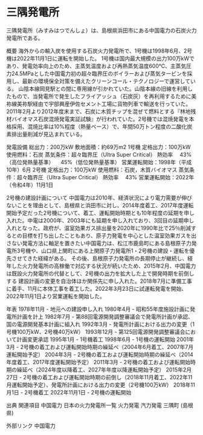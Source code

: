# 三隅発電所

三隅発電所（みすみはつでんしょ）は、島根県浜田市にある中国電力の石炭火力発電所である。

概要
海外からの輸入炭を使用する石炭火力発電所で、1号機は1998年6月、2号機は2022年11月1日に運転を開始した。
1号機は国内最大規模の出力100万kWであり、発電効率向上のため、主蒸気温度および再熱蒸気温度600℃、主蒸気圧力24.5MPaとした中国電力初の超々臨界圧のボイラーおよび蒸気タービンを採用し、最新の環境保全対策を備えたクリーンコール・テクノロジーで運営している。
山陰本線岡見駅との間に専用線が引かれていた。山陰本線の旧線を利用したもので、当発電所で発生したフライアッシュ（石炭灰）を再利用するために美祢線美祢駅経由で宇部興産伊佐セメント工場に貨物列車で輸送を行っていた。
2011年2月より2012年度末まで、石炭に木質チップを混ぜて燃料とする『林地残材バイオマス石炭混焼発電実証試験』が行われていた。2号機では混焼発電を本格採用、混焼比率は10%程度（熱量ベース）で、年間50万トン程度の二酸化炭素排出量削減が見込まれている。

発電設備
総出力：200万kW
敷地面積：約69万m2
1号機
定格出力：100万kW
使用燃料：石炭
蒸気条件：超々臨界圧（Ultra Super Critical）
熱効率
　43%（高位発熱量基準）
　45%（低位発熱量基準）
営業運転開始：1998年（平成10年）6月
2号機
定格出力：100万kW
使用燃料：石炭，木質バイオマス
蒸気条件：超々臨界圧（Ultra Super Critical）
熱効率
　43%
営業運転開始：2022年（令和4年）11月1日

2号機の建設計画について
中国電力は2010年、経済状況により電力需要が伸びないことを理由として、島根県と浜田市に対し、2014年度着工、2017年度運転開始予定だった2号機について、着工、運転開始時期とも10年程度の延期を申し入れた。中電は2000年、2003年にも延期を申し入れており、3回目の延期申し入れとなった。政府が、温室効果ガス排出量を2020年に1990年比で25％削減するとの目標を打ち出したこともあり、原子力発電を中心とした温室効果ガスを出さない発電方法に軸足を置きたい中国電力は、松江市鹿島町にある島根原子力発電所3号機や、山口県上関町にある上関原子力発電所1・2号機の建設・運転を優先させてきた経緯がある。
その後、島根原子力発電所の長期停止が継続し、経年した火力発電所の高稼働で対応する状況が続いたため、2015年2月、中国電力は既設火力発電所の代替として、2号機の出力を拡大した上で開発時期を前倒しする
建設計画の変更を自治体ほか関係先に申し入れた。2018年7月に準備工事に着手、11月に本体工事を着工した。2022年3月23日に試運転発電を開始、2022年11月1日より営業運転を開始した。

年表
1978年11月 - 地元への建設申し入れ
1980年4月 - 昭和55年度施設計画に発電所計画を計上
1982年7月 - 第88回電源開発調整審議会で発電所計画が承認、国の電源開発基本計画に組入れ
1992年3月 - 発電所計画における出力の変更（1号機100万kW、2号機40万kW）
1993年12月 - 第125回電源開発調整審議会において計画変更承認
1995年1月 - 1号機着工
1998年6月 - 1号機の運転開始
2001年3月 - 2号機の着工および運転開始時期の繰延べ（2004年6月着工、2007年7月運転開始予定）
2004年3月 - 2号機の着工および運転開始時期の繰延べ（2014年度着工、2017年度運転開始予定）
2011年3月 - 2号機の着工および運転開始時期の繰延べ（2024年度以降着工、2027年年度以降運転開始予定）
2015年2月27日 - 2号機の着工および運転開始時期の前倒し（2018年11月着工、2022年11月運転開始予定）、発電所計画における出力の変更（2号機100万kW）
2018年11月1日 - 2号機着工
2022年11月1日 - 2号機の運転開始

出典
関連項目
中国電力
日本の火力発電所一覧
火力発電
汽力発電
三隅町 (島根県)

外部リンク
中国電力